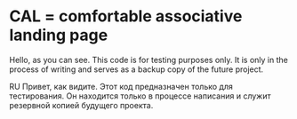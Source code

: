 ﻿# CAL = comfortable associative landing page
  
Hello, as you can see. This code is for testing purposes only. It is only in the process of writing and serves as a backup copy of the future project.

RU Привет, как видите. Этот код предназначен только для тестирования. Он находится только в процессе написания и служит резервной копией будущего проекта.

